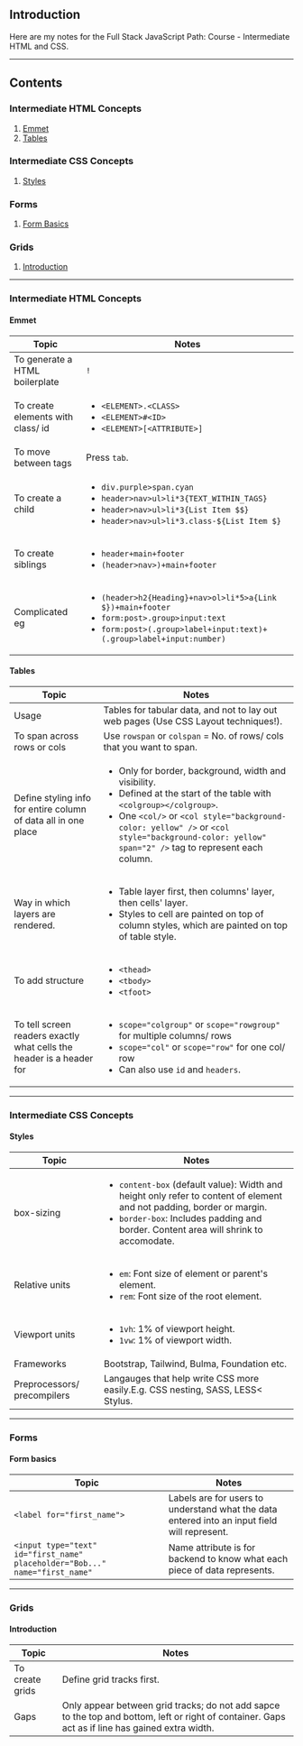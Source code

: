 ## Introduction

Here are my notes for the Full Stack JavaScript Path: Course - Intermediate HTML and CSS.

---
## Contents

### Intermediate HTML Concepts
1. [Emmet](#html-emmet)
2. [Tables](#html-tables)

### Intermediate CSS Concepts
1. [Styles](#css-styles)

### Forms
1. [Form Basics](#form-basics)

### Grids
1. [Introduction](#grids-intro)

---

### Intermediate HTML Concepts

<a id= "html-emmet"></a>
#### Emmet

| Topic | Notes |
|-------|-------|
| To generate a HTML boilerplate | `!` |
| To create elements with class/ id | <ul><li>`<ELEMENT>.<CLASS>`</li><li>`<ELEMENT>#<ID>`</li><li>`<ELEMENT>[<ATTRIBUTE>]`</li></ul> |
| To move between tags | Press `tab`. |
| To create a child | <ul><li>`div.purple>span.cyan`</li><li>`header>nav>ul>li*3{TEXT_WITHIN_TAGS}`</li><li>`header>nav>ul>li*3{List Item $$}`</li><li>`header>nav>ul>li*3.class-${List Item $}`</li></ul> |
| To create siblings | <ul><li>`header+main+footer`</li><li>`(header>nav>)+main+footer`</li></ul> |
| Complicated eg | <ul><li>`(header>h2{Heading}+nav>ol>li*5>a{Link $})+main+footer`</li><li>`form:post>.group>input:text`</li><li>`form:post>(.group>label+input:text)+(.group>label+input:number)`</li></ul>|

<a id= "html-tables"></a>
#### Tables

| Topic | Notes |
|-------|-------|
| Usage | Tables for tabular data, and not to lay out web pages (Use CSS Layout techniques!). |
| To span across rows or cols | Use `rowspan` or `colspan` = No. of rows/ cols that you want to span. |
| Define styling info for entire column of data all in one place | <ul><li>Only for border, background, width and visibility.</li><li>Defined at the start of the table with `<colgroup></colgroup>`.</li><li>One `<col/>` or `<col style="background-color: yellow" />` or `<col style="background-color: yellow" span="2" />` tag to represent each column.</li></ul> |
| Way in which layers are rendered. | <ul><li>Table layer first, then columns' layer, then cells' layer.</li><li>Styles to cell are painted on top of column styles, which are painted on top of table style.</li></ul> |
| To add structure| <ul><li>`<thead>`</li><li>`<tbody>`</li><li>`<tfoot>`</li></ul> |
| To tell screen readers exactly what cells the header is a header for | <ul><li>`scope="colgroup"` or `scope="rowgroup"` for multiple columns/ rows</li><li>`scope="col"` or `scope="row"` for one col/ row</li><li>Can also use `id` and `headers`.</li></ul> |

---

### Intermediate CSS Concepts

<a id= "css-styles"></a>
#### Styles

| Topic | Notes |
|-------|-------|
| box-sizing |<ul><li>`content-box` (default value): Width and height only refer to content of element and not padding, border or margin.</li><li>`border-box`: Includes padding and border. Content area will shrink to accomodate.</li></ul> |
| Relative units | <ul><li>`em`: Font size of element or parent's element.</li><li>`rem`: Font size of the root element.</li></ul> |
| Viewport units | <ul><li>`1vh`: 1% of viewport height.</li><li>`1vw`: 1% of viewport width.</li></ul>|
| Frameworks | Bootstrap, Tailwind, Bulma, Foundation etc.|
| Preprocessors/ precompilers | Langauges that help write CSS more easily.E.g. CSS nesting, SASS, LESS< Stylus.|

---

### Forms

<a id= "forms-basics"></a>
#### Form basics

| Topic | Notes |
|-------|-------|
| `<label for="first_name">` | Labels are for users to understand what the data entered into an input field will represent. |
| `<input type="text" id="first_name" placeholder="Bob..." name="first_name"` | Name attribute is for backend to know what each piece of data represents.

---

### Grids

<a id= "grid-intro"></a>
#### Introduction
| Topic | Notes |
|-------|-------|
| To create grids | Define grid tracks first. |
| Gaps | Only appear between grid tracks; do not add sapce to the top and bottom, left or right of container. Gaps act as if line has gained extra width.|
